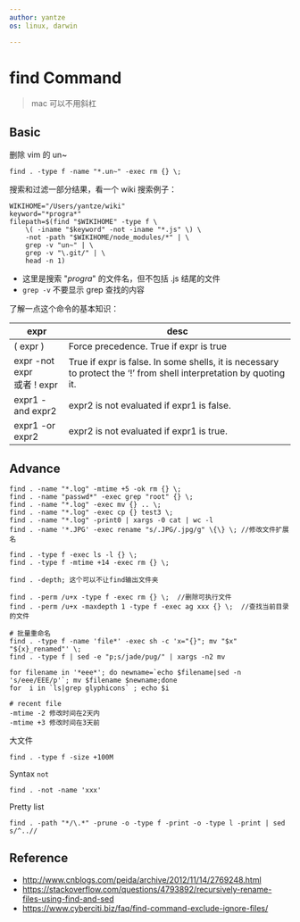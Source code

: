 ```yaml
---
author: yantze
os: linux, darwin

---
```



# find Command

> mac 可以不用斜杠

## Basic
删除 vim 的 un~
```
find . -type f -name "*.un~" -exec rm {} \;
```

搜索和过滤一部分结果，看一个 wiki 搜索例子：
```
WIKIHOME="/Users/yantze/wiki"
keyword="*progra*"
filepath=$(find "$WIKIHOME" -type f \
    \( -iname "$keyword" -not -iname "*.js" \) \
    -not -path "$WIKIHOME/node_modules/*" | \
    grep -v "un~" | \
    grep -v "\.git/" | \
    head -n 1)
```
- 这里是搜索 "*progra*" 的文件名，但不包括 .js 结尾的文件
- `grep -v` 不要显示 grep 查找的内容

了解一点这个命令的基本知识：

| expr | desc      |
|---|---|
| ( expr )      | Force precedence. True if expr is true      |
| expr -not expr <br>或者 ! expr     | True if expr is false. In some shells, it is necessary to protect the ‘!’ from shell interpretation by quoting it.      |
| expr1 -and expr2      | expr2 is not evaluated if expr1 is false.      |
| expr1 -or expr2      | expr2 is not evaluated if expr1 is true.      |


## Advance
```
find . -name "*.log" -mtime +5 -ok rm {} \;
find . -name "passwd*" -exec grep "root" {} \;
find . -name "*.log" -exec mv {} .. \;
find . -name "*.log" -exec cp {} test3 \;
find . -name "*.log" -print0 | xargs -0 cat | wc -l
find . -name '*.JPG' -exec rename "s/.JPG/.jpg/g" \{\} \; //修改文件扩展名

find . -type f -exec ls -l {} \;
find . -type f -mtime +14 -exec rm {} \;

find . -depth; 这个可以不让find输出文件夹

find . -perm /u+x -type f -exec rm {} \;  //删除可执行文件
find . -perm /u+x -maxdepth 1 -type f -exec ag xxx {} \;  //查找当前目录的文件

# 批量重命名
find . -type f -name 'file*' -exec sh -c 'x="{}"; mv "$x" "${x}_renamed"' \;
find . -type f | sed -e "p;s/jade/pug/" | xargs -n2 mv

for filename in '*eee*'; do newname=`echo $filename|sed -n 's/eee/EEE/p'`; mv $filename $newname;done
for  i in `ls|grep glyphicons` ; echo $i

# recent file
-mtime -2 修改时间在2天内
-mtime +3 修改时间在3天前
```

大文件
```
find . -type f -size +100M
```

Syntax `not`
```
find . -not -name 'xxx'
```

Pretty list
```
find . -path "*/\.*" -prune -o -type f -print -o -type l -print | sed s/^..//
```


## Reference
- http://www.cnblogs.com/peida/archive/2012/11/14/2769248.html
- https://stackoverflow.com/questions/4793892/recursively-rename-files-using-find-and-sed
- https://www.cyberciti.biz/faq/find-command-exclude-ignore-files/
